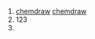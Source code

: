 1. [chemdraw](https://www.eckher.com/c/21fz0t_d0b)
   [chemdraw](https://chemdrawdirect.perkinelmer.cloud/js/docs/Developers%20Guide_Service/Developers%20Guide.htm#Developers%20Guide/Overview.html%3FTocPath%3D_____1)
2. 123
3. 